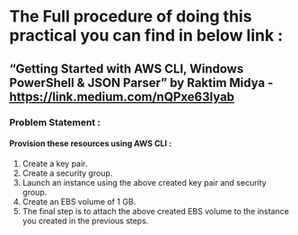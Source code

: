 # The Full procedure of doing this practical you can find in below link :

## “Getting Started with AWS CLI, Windows PowerShell & JSON Parser” by Raktim Midya - https://link.medium.com/nQPxe63lyab

### Problem Statement :

#### Provision these resources using AWS CLI :

1. Create a key pair.
2. Create a security group.
3. Launch an instance using the above created key pair and security group.
4. Create an EBS volume of 1 GB.
5. The final step is to attach the above created EBS volume to the instance you created in the previous steps.
